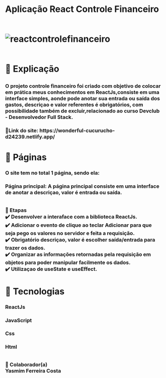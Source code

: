 <h1> Aplicação React Controle Financeiro <br>

<br>![reactcontrolefinanceiro](https://user-images.githubusercontent.com/97356148/185938712-de70e3ab-a173-42b9-bce2-a9a16cdcc304.jpg)

<br>📄 Explicação
<h3>O projeto controle financeiro foi criado com objetivo de colocar em prática meus conhecimentos em ReactJs,consiste em uma interface simples, aonde pode anotar sua entrada ou saída dos gastos, descriçao e valor referentes é obrigatórios, com possibilidade também de excluir,relacionado ao curso Devclub - Desenvolvedor Full Stack. <br><h3>🚀Link do site: https://wonderful-cucurucho-d24239.netlify.app/
<br><h1>📁 Páginas

<h3>O site tem no total 1 página, sendo ela:

<h3>Página principal: A página principal consiste em uma interface de anotar a descriçao, valor é entrada ou saída.

<br>🎯 Etapas
<br>✔️ Desenvolver a interaface com a biblioteca ReactJs.
<br>✔️ Adicionar o evento de clique ao teclar Adicionar  para que seja pego os valores no servidor e feita a requisição.
<br>✔️ Obrigatório descriçao, valor é escolher saída/entrada para trazer os dados. 
<br>✔️ Organizar as informações retornadas pela requisição em objetos para poder manipular facilmente os dados.
<br>✔️ Utilizaçao de useState e useEffect.
<br>
<h1>🚀 Tecnologias
<br><h3>ReactJs
<br><h3>JavaScript
<br><h3>Css
<br><h3>Html

<br>🤝 Colaborador(a)
 <br>Yasmim Ferreira Costa
